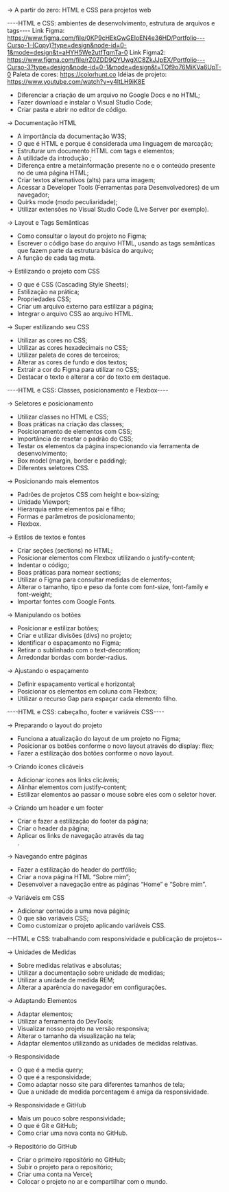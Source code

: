 -> A partir do zero: HTML e CSS para projetos web

----HTML e CSS: ambientes de desenvolvimento, estrutura de arquivos e tags----
Link Figma: https://www.figma.com/file/0KP9cHEkGwGEIoEN4e36HD/Portfolio---Curso-1-(Copy)?type=design&node-id=0-1&mode=design&t=aHYH5We2utfTqmTa-0
Link Figma2: https://www.figma.com/file/rZ0ZDD9QYUwgXC8ZkJJpEX/Portfolio---Curso-3?type=design&node-id=0-1&mode=design&t=TOf9o76MiKVa6UpT-0 
Paleta de cores: https://colorhunt.co 
Idéias de projeto: https://www.youtube.com/watch?v=y4ltLH9iK8E 

* Diferenciar a criação de um arquivo no Google Docs e no HTML;
* Fazer download e instalar o Visual Studio Code;
* Criar pasta e abrir no editor de código.

-> Documentação HTML

* A importância da documentação W3S;
* O que é HTML e porque é considerada uma linguagem de marcação;
* Estruturar um documento HTML com tags e elementos;
* A utilidade da introdução <!DOCTYPE html>;
* Diferença entre a metainformação presente no <head> e o conteúdo presente no <body> de uma página HTML;
* Criar textos alternativos (alts) para uma imagem;
* Acessar a Developer Tools (Ferramentas para Desenvolvedores) de um navegador;
* Quirks mode (modo peculiaridade);
* Utilizar extensões no Visual Studio Code (Live Server por exemplo).

-> Layout e Tags Semânticas

* Como consultar o layout do projeto no Figma;
* Escrever o código base do arquivo HTML, usando as tags semânticas que fazem parte da estrutura básica do arquivo;
* A função de cada tag meta.

-> Estilizando o projeto com CSS

* O que é CSS (Cascading Style Sheets);
* Estilização na prática;
* Propriedades CSS;
* Criar um arquivo externo para estilizar a página;
* Integrar o arquivo CSS ao arquivo HTML.

-> Super estilizando seu CSS

* Utilizar as cores no CSS;
* Utilizar as cores hexadecimais no CSS;
* Utilizar paleta de cores de terceiros;
* Alterar as cores de fundo e dos textos;
* Extrair a cor do Figma para utilizar no CSS;
* Destacar o texto e alterar a cor do texto em destaque.

----HTML e CSS: Classes, posicionamento e Flexbox----

-> Seletores e posicionamento

* Utilizar classes no HTML e CSS;
* Boas práticas na criação das classes;
* Posicionamento de elementos com CSS;
* Importância de resetar o padrão do CSS;
* Testar os elementos da página inspecionando via ferramenta de desenvolvimento;
* Box model (margin, border e padding);
* Diferentes seletores CSS.

-> Posicionando mais elementos

* Padrões de projetos CSS com height e box-sizing;
* Unidade Viewport;
* Hierarquia entre elementos pai e filho;
* Formas e parâmetros de posicionamento;
* Flexbox.

-> Estilos de textos e fontes

* Criar seções (sections) no HTML;
* Posicionar elementos com Flexbox utilizando o justify-content;
* Indentar o código;
* Boas práticas para nomear sections;
* Utilizar o Figma para consultar medidas de elementos;
* Alterar o tamanho, tipo e peso da fonte com font-size, font-family e font-weight;
* Importar fontes com Google Fonts.

-> Manipulando os botões

* Posicionar e estilizar botões;
* Criar e utilizar divisões (divs) no projeto;
* Identificar o espaçamento no Figma;
* Retirar o sublinhado com o text-decoration;
* Arredondar bordas com border-radius.

-> Ajustando o espaçamento

* Definir espaçamento vertical e horizontal;
* Posicionar os elementos em coluna com Flexbox;
* Utilizar o recurso Gap para espaçar cada elemento filho.

----HTML e CSS: cabeçalho, footer e variáveis CSS----

-> Preparando o layout do projeto

* Funciona a atualização do layout de um projeto no Figma;
* Posicionar os botões conforme o novo layout através do display: flex;
* Fazer a estilização dos botões conforme o novo layout.

-> Criando ícones clicáveis

* Adicionar ícones aos links clicáveis;
* Alinhar elementos com justify-content;
* Estilizar elementos ao passar o mouse sobre eles com o seletor hover.

-> Criando um header e um footer

* Criar e fazer a estilização do footer da página;
* Criar o header da página;
* Aplicar os links de navegação através da tag <nav>.

-> Navegando entre páginas

* Fazer a estilização do header do portfólio;
* Criar a nova página HTML “Sobre mim”;
* Desenvolver a navegação entre as páginas “Home” e “Sobre mim”.

-> Variáveis em CSS

* Adicionar conteúdo a uma nova página;
* O que são variáveis CSS;
* Como customizar o projeto aplicando variáveis CSS.

--HTML e CSS: trabalhando com responsividade e publicação de projetos--

-> Unidades de Medidas

* Sobre medidas relativas e absolutas;
* Utilizar a documentação sobre unidade de medidas;
* Utilizar a unidade de medida REM;
* Alterar a aparência do navegador em configurações.

-> Adaptando Elementos

* Adaptar elementos;
* Utilizar a ferramenta do DevTools;
* Visualizar nosso projeto na versão responsiva;
* Alterar o tamanho da visualização na tela;
* Adaptar elementos utilizando as unidades de medidas relativas.

-> Responsividade

* O que é a media query;
* O que é a responsividade;
* Como adaptar nosso site para diferentes tamanhos de tela;
* Que a unidade de medida porcentagem é amiga da responsividade.

-> Responsividade e GitHub

* Mais um pouco sobre responsividade;
* O que é Git e GitHub;
* Como criar uma nova conta no GitHub.

-> Repositório do GitHub

* Criar o primeiro repositório no GitHub;
* Subir o projeto para o repositório;
* Criar uma conta na Vercel;
* Colocar o projeto no ar e compartilhar com o mundo.